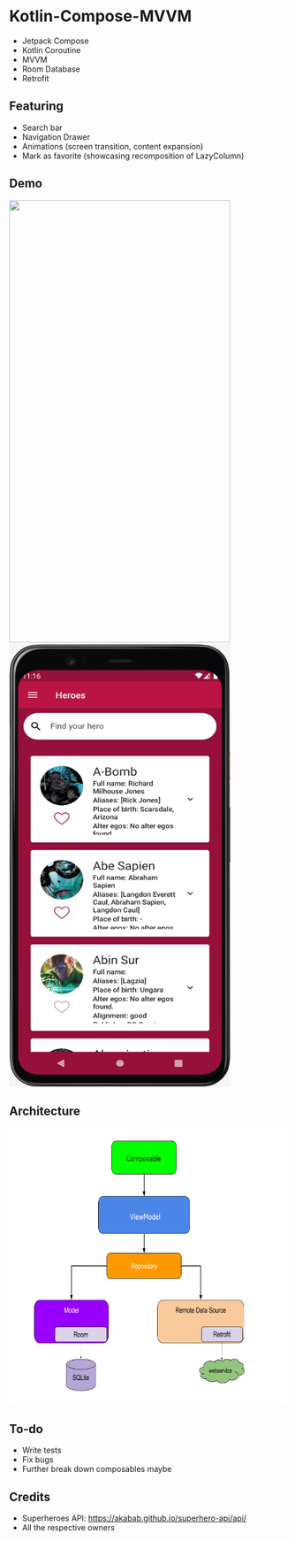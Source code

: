 # Kotlin-Compose-MVVM

- Jetpack Compose
- Kotlin Coroutine
- MVVM
- Room Database
- Retrofit

## Featuring
- Search bar
- Navigation Drawer
- Animations (screen transition, content expansion)
- Mark as favorite (showcasing recomposition of LazyColumn)

## Demo
<img src="https://github.com/bij-ace/Kotlin-Compose-MVVM/blob/master/demo.gif" width="400" height="800">&nbsp;&nbsp;&nbsp;<img src="https://github.com/bij-ace/Kotlin-Compose-MVVM/blob/master/favorite.png" width="400" height="800">

## Architecture
<img src="https://github.com/bij-ace/Kotlin-Compose-MVVM/blob/master/mvvm%20architecture.png" width="600" height="500">

## To-do
- Write tests
- Fix bugs
- Further break down composables maybe

## Credits
- Superheroes API: https://akabab.github.io/superhero-api/api/
- All the respective owners
